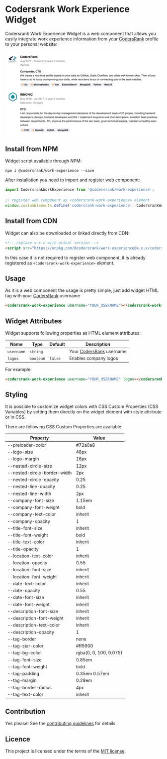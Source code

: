 # Codersrank Work Experience Widget

Codersrank Work Experience Widget is a web component that allows you easily integrate work experience information from your [CodersRank](https://codersrank.io) profile to your personal website:

<img src="preview.png" />

## Install from NPM

Widget script available through NPM:

```
npm i @codersrank/work-experience --save
```

After installation you need to import and register web component:

```js
import CodersrankWorkExperience from '@codersrank/work-experience';

// register web component as <codersrank-work-experience> element
window.customElements.define('codersrank-work-experience', CodersrankWorkExperience);
```

## Install from CDN

Widget can also be downloaded or linked directly from CDN:

```html
<!-- replace x.x.x with actual version -->
<script src="https://unpkg.com/@codersrank/work-experience@x.x.x/codersrank-work-experience.min.js"></script>
```

In this case it is not required to register web component, it is already registered as `<codersrank-work-experience>` element.

## Usage

As it is a web component the usage is pretty simple, just add widget HTML tag with your [CodersRank](https://codersrank.io) username

```html
<codersrank-work-experience username="YOUR_USERNAME"></codersrank-work-experience>
```

## Widget Attributes

Widget supports following properties as HTML element attributes:

| Name       | Type      | Default | Description                                       |
| ---------- | --------- | ------- | ------------------------------------------------- |
| `username` | `string`  |         | Your [CodersRank](https://codersrank.io) username |
| `logos`    | `boolean` | `false` | Enables company logos                             |

For example:

```html
<codersrank-work-experience username="YOUR_USERNAME" logos></codersrank-work-experience>
```

## Styling

It is possible to customize widget colors with CSS Custom Properties (CSS Variables) by setting them directly on the widget element with style attribute or in CSS.

There are following CSS Custom Properties are available:

| Property                     | Value                  |
| ---------------------------- | ---------------------- |
| --preloader-color            | #72a0a8                |
| --logo-size                  | 48px                   |
| --logo-margin                | 16px                   |
| --nested-circle-size         | 12px                   |
| --nested-circle-border-width | 2px                    |
| --nested-circle-opacity      | 0.25                   |
| --nested-line-opacity        | 0.25                   |
| --nested-line-width          | 2px                    |
| --company-font-size          | 1.15em                 |
| --company-font-weight        | bold                   |
| --company-text-color         | inherit                |
| --company-opacity            | 1                      |
| --title-font-size            | inherit                |
| --title-font-weight          | bold                   |
| --title-text-color           | inherit                |
| --title-opacity              | 1                      |
| --location-text-color        | inherit                |
| --location-opacity           | 0.55                   |
| --location-font-size         | inherit                |
| --location-font-weight       | inherit                |
| --date-text-color            | inherit                |
| --date-opacity               | 0.55                   |
| --date-font-size             | inherit                |
| --date-font-weight           | inherit                |
| --description-font-size      | inherit                |
| --description-font-weight    | inherit                |
| --description-text-color     | inherit                |
| --description-opacity        | 1                      |
| --tag-border                 | none                   |
| --tag-star-color             | #ff9900                |
| --tag-bg-color               | rgba(0, 0, 100, 0.075) |
| --tag-font-size              | 0.85em                 |
| --tag-font-weight            | bold                   |
| --tag-padding                | 0.35em 0.57em          |
| --tag-margin                 | 0.28em                 |
| --tag-border-radius          | 4px                    |
| --tag-text-color             | inherit                |

## Contribution

Yes please! See the [contributing guidelines](https://github.com/codersrank-org/work-experience-widget/blob/master/CONTRIBUTING.md) for details.

## Licence

This project is licensed under the terms of the [MIT license](https://github.com/codersrank-org/work-experience-widget/blob/master/LICENSE).
